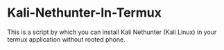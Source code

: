 # Kali-Nethunter-In-Termux
This is a script by which you can install Kali Nethunter (Kali Linux) in your termux application without rooted phone.
